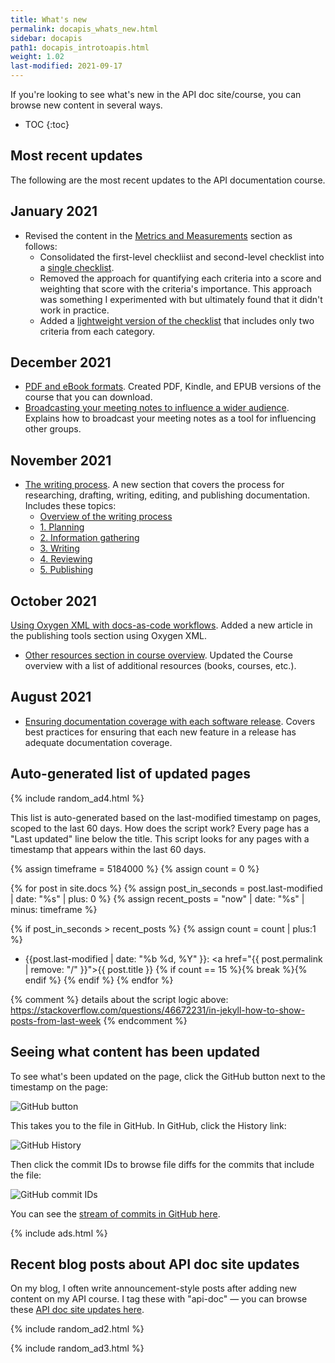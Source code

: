 ```yaml
---
title: What's new
permalink: docapis_whats_new.html
sidebar: docapis
path1: docapis_introtoapis.html
weight: 1.02
last-modified: 2021-09-17
---
```


If you're looking to see what's new in the API doc site/course, you can browse new content in several ways.

* TOC
{:toc}

<h2>Most recent updates</h2>

The following are the most recent updates to the API documentation course.

## January 2021

* Revised the content in the [Metrics and Measurements](docapis_metrics_and_measurement.html) section as follows:
  * Consolidated the first-level checkliist and second-level checklist into a [single checklist](docapis_quality_checklist.html).
  * Removed the approach for quantifying each criteria into a score and weighting that score with the criteria's importance. This approach was something I experimented with but ultimately found that it didn't work in practice.
  * Added a [lightweight version of the checklist](docapis_quality_checklist.html#short_version) that includes only two criteria from each category.

## December 2021
* [PDF and eBook formats](docapis_formats.html). Created PDF, Kindle, and EPUB versions of the course that you can download.
* [Broadcasting your meeting notes to influence a wider audience](docapis_meeting_notes.html). Explains how to broadcast your meeting notes as a tool for influencing other groups.

## November 2021

* [The writing process](writing_process.html). A new section that covers the process for researching, drafting, writing, editing, and publishing documentation. Includes these topics:
  * [Overview of the writing process](docapis_writing_process_overview.html)
  * [1. Planning](docapis_planning.html)
  * [2. Information gathering](docapis_information_gathering.html)
  * [3. Writing](docapis_writing.html)
  * [4. Reviewing](docapis_reviewing.html)
  * [5. Publishing](docapis_publishing.html)

## October 2021

[Using Oxygen XML with docs-as-code workflows](pubapis_oxygenxml.html). Added a new article in the publishing tools section using Oxygen XML.
* [Other resources section in course overview](index.html#other-resources). Updated the Course overview with a list of additional resources (books, courses, etc.).

## August 2021

* [Ensuring documentation coverage with each software release](docapis_release_process.html). Covers best practices for ensuring that each new feature in a release has adequate documentation coverage.


## Auto-generated list of updated pages

{% include random_ad4.html %}

This list is auto-generated based on the last-modified timestamp on pages, scoped to the last 60 days. How does the script work? Every page has a "Last updated" line below the title. This script looks for any pages with a timestamp that appears within the last 60 days.

{% assign timeframe = 5184000 %}
{% assign count = 0 %}

{% for post in site.docs %}
  {% assign post_in_seconds = post.last-modified | date: "%s" | plus: 0 %}
  {% assign recent_posts = "now" | date: "%s" | minus: timeframe  %}

  {% if post_in_seconds > recent_posts %}
  {% assign count = count | plus:1 %}

* {{post.last-modified | date: "%b %d, %Y" }}: <a href="{{ post.permalink | remove: "/" }}">{{ post.title }}</a>
{% if count == 15 %}{% break %}{% endif %}
{% endif %}
{% endfor %}

{% comment %}
details about the script logic above: https://stackoverflow.com/questions/46672231/in-jekyll-how-to-show-posts-from-last-week
{% endcomment %}


## Seeing what content has been updated

To see what's been updated on the page, click the GitHub button next to the timestamp on the page:

<img class="small_medium" src="{{site.media}}/github_button_whats_new.png" alt="GitHub button" />

This takes you to the file in GitHub. In GitHub, click the History link:

<img class="small_medium" src="{{site.media}}/github_history_view.png" alt="GitHub History" />

Then click the commit IDs to browse file diffs for the commits that include the file:

<img class="small_medium" src="{{site.media}}/github_commit_ids.png" alt="GitHub commit IDs" />

You can see the [stream of commits in GitHub here](https://github.com/tomjoht/learnapidoc/commits/main).

{% include ads.html %}

## Recent blog posts about API doc site updates

On my blog, I often write announcement-style posts after adding new content on my API course. I tag these with "api-doc" &mdash; you can browse these [API doc site updates here](https://idratherbewriting.com/category-apidoc-site-updates/).

{% include random_ad2.html %}

{% include random_ad3.html %}
